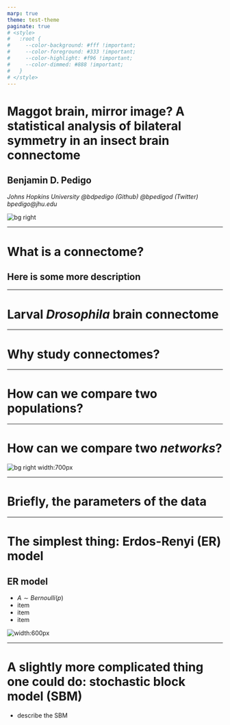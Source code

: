 ```yaml
---
marp: true
theme: test-theme
paginate: true
# <style>
#   :root {
#     --color-background: #fff !important;
#     --color-foreground: #333 !important;
#     --color-highlight: #f96 !important;
#     --color-dimmed: #888 !important;
#   }
# </style>
---
```


# Maggot brain, mirror image? A statistical analysis of bilateral symmetry in an insect brain connectome

## Benjamin D. Pedigo
_Johns Hopkins University_
_@bdpedigo (Github)_
_@bpedigod (Twitter)_
_bpedigo@jhu.edu_

![bg right](./docs/../../docs/images/temp-maggot-brain-umap-omni-hue_key=merge_class.png)

---
# What is a connectome?

## Here is some more description

--- 

# Larval _Drosophila_ brain connectome

---
# Why study connectomes?

--- 
# How can we compare two populations? 

--- 
# How can we compare two _networks_?

![bg right width:700px](./results/figs/../../../results/figs/plot_layouts/whole-network-layout.png)
![]()


--- 
# Briefly, the parameters of the data 

---
<!-- <style scoped>section { justify-content: start; }</style> -->
# The simplest thing: Erdos-Renyi (ER) model

<div class="twocols">

## ER model
- $A \sim Bernoulli(p)$
- item
- item
- item

<p class="break"></p>

![width:600px](../results/figs/er_unmatched_test/er-density.png)

</div>

--- 


# A slightly more complicated thing one could do: stochastic block model (SBM)
- describe the SBM
